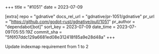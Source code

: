 +++
title = "#1051"
date = 2023-07-09

[extra]
repo = "gdnative"
docs_rel_url = "gdnative/pr-1051/gdnative"
pr_url = "https://github.com/godot-rust/gdnative/pull/1051"
pr_author = "dependabot[bot]"
sort_key = 2023-07-09
date_time = 2023-07-09T05:55:19Z
commit_sha = "5f6f07ddc129a6681ed08e312418f85a9e28d48a"
+++

Update indexmap requirement from 1 to 2
